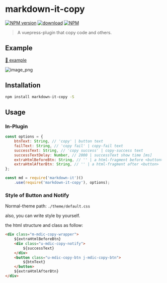 # markdown-it-copy

[![NPM version][npm-image]][npm-url]
[![download][downloads-image]][github-url]
[![NPM][nodei-image]][npm-url]

> A vuepress-plugin that copy code and others.

## Example

[🔗 example](https://realign.github.io/markdown-it-copy/)

![image_png](https://img.alicdn.com/tfs/TB1fcYbrhD1gK0jSZFKXXcJrVXa-1764-830.png)

## Installation

```bash
npm install markdown-it-copy -S
```

## Usage

### In-Plugin

```js
const options = {
    btnText: String, // 'copy' | button text
    failText: String, // 'copy fail' | copy-fail text
    successText: String, // 'copy success' | copy-success text
    successTextDelay: Number, // 2000 | successText show time [ms]
    extraHtmlBeforeBtn: String, // '' | a html-fragment before <button>
    extraHtmlAfterBtn: String, // '' | a html-fragment after <button>
};

const md = require('markdown-it')()
    .use(require('markdown-it-copy'), options);
```

### Style of Button and Notify

Normal-theme path: `./theme/default.css`

also, you can write style by yourself.

the html structure and class as follow:

```html
<div class="m-mdic-copy-wrapper">
    ${extraHtmlBeforeBtn}
    <div class="u-mdic-copy-notify">
        ${successText}
    </div>
    <button class="u-mdic-copy-btn j-mdic-copy-btn">
        ${btnText}
    </button>
    ${extraHtmlAfterBtn}
</div>
```

[github-url]: https://github.com/ReAlign/markdown-it-copy
[npm-url]: https://www.npmjs.com/package/markdown-it-copy
[npm-image]: https://img.shields.io/npm/v/markdown-it-copy.svg
[downloads-image]: https://img.shields.io/npm/dt/markdown-it-copy.svg
[nodei-image]: https://nodei.co/npm/markdown-it-copy.png?downloads=true&downloadRank=true&stars=true